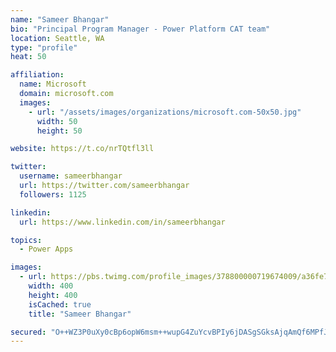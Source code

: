 ```yaml
---
name: "Sameer Bhangar"
bio: "Principal Program Manager - Power Platform CAT team"
location: Seattle, WA
type: "profile"
heat: 50

affiliation:
  name: Microsoft
  domain: microsoft.com
  images:
    - url: "/assets/images/organizations/microsoft.com-50x50.jpg"
      width: 50
      height: 50

website: https://t.co/nrTQtfl3ll

twitter:
  username: sameerbhangar
  url: https://twitter.com/sameerbhangar
  followers: 1125

linkedin:
  url: https://www.linkedin.com/in/sameerbhangar

topics:
  - Power Apps

images:
  - url: https://pbs.twimg.com/profile_images/378800000719674009/a36fe7ddfab1778b76e5793772e43798_400x400.jpeg
    width: 400
    height: 400
    isCached: true
    title: "Sameer Bhangar"

secured: "O++WZ3P0uXy0cBp6opW6msm++wupG4ZuYcvBPIy6jDASgSGksAjqAmQf6MPfJ6ubotEt5NxT2CertUY57F3BlJs8tLDXrnZU8Smanm9hfHSmoEOTEs13U0NT4ZkWZBSwX+/1Kc72UXabdN8DXrv4nOJOyEm2rnsHDKVoNJHwOG/oIdaHwe4yo3SnFoD/cySWV8tBGrVuHGRLBnBr0kOAgh8pEapyH+vbMbouQi87gDfryfl4zKb0qBZJdGN+3KLBsb5kdSKLe5jdsJQtIMP9pNMhDJwHqrQjBQry2lxVWBzpfOIJVjEIRMe16HIhJgFbAW7amKHD5KqTfZGfuddPVQeoeraUthINTgKTzF5u48IGLba2eM8gOcyZ2qytqQiJhXKJir3eOgKiqAKsBnmapUoHawwt6NdYXy2KMjJHm5o=;aZ2DRqRTgrjwvgTkfCDhvg=="
---
```


